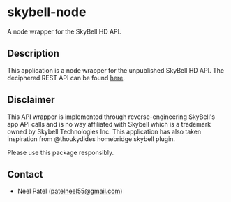 # skybell-node

A node wrapper for the SkyBell HD API.


## Description
This application is a node wrapper for the unpublished SkyBell HD API. The deciphered REST API can be found [here](https://github.com/thoukydides/homebridge-skybell/wiki/Protocol-HTTPS).


## Disclaimer

This API wrapper is implemented through reverse-engineering SkyBell's app API calls and is no way affiliated with Skybell which is a trademark owned by Skybell Technologies Inc. This application has also taken inspiration from @thoukydides homebridge skybell plugin.

Please use this package responsibly.

## Contact
- Neel Patel (patelneel55@gmail.com)